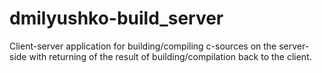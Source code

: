 # dmilyushko-build_server
Client-server application for building/compiling c-sources on the server-side with returning of the result of building/compilation back to the client.
